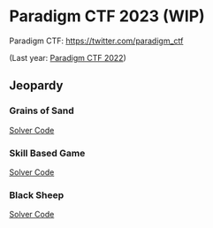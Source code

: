 # Paradigm CTF 2023 (WIP)

Paradigm CTF: https://twitter.com/paradigm_ctf

(Last year: [Paradigm CTF 2022](https://github.com/minaminao/ctf-blockchain/tree/main/src/ParadigmCTF2022))

## Jeopardy

### Grains of Sand

[Solver Code](GrainsOfSand)

### Skill Based Game

[Solver Code](SkillBasedGame)

### Black Sheep

[Solver Code](BlackSheep)

